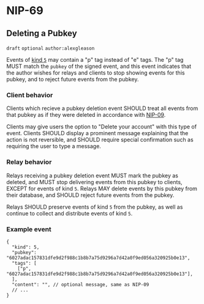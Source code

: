 NIP-69
======

Deleting a Pubkey
-----------------

`draft` `optional` `author:alexgleason`

Events of [kind `5`](09.md) may contain a "p" tag instead of "e" tags. The "p" tag MUST match the `pubkey` of the signed event, and this event indicates that the author wishes for relays and clients to stop showing events for this pubkey, and to reject future events from the pubkey.

### Client behavior

Clients which recieve a pubkey deletion event SHOULD treat all events from that pubkey as if they were deleted in accordance with [NIP-09](09.md).

Clients may give users the option to "Delete your account" with this type of event. Clients SHOULD display a prominent message explaining that the action is not reversible, and SHOULD require special confirmation such as requiring the user to type a message.

### Relay behavior

Relays receiving a pubkey deletion event MUST mark the pubkey as deleted, and MUST stop delivering events from this pubkey to clients, EXCEPT for events of kind `5`. Relays MAY delete events by this pubkey from their database, and SHOULD reject future events from the pubkey.

Relays SHOULD preserve events of kind `5` from the pubkey, as well as continue to collect and distribute events of kind `5`.

### Example event

```json5
{
  "kind": 5,
  "pubkey": "6027adac157831dfe9d2f988c1b8b7a75d9296a7d42a0f9ed056a320925b0e13",
  "tags": [
    ["p", "6027adac157831dfe9d2f988c1b8b7a75d9296a7d42a0f9ed056a320925b0e13"],
  ],
  "content": "", // optional message, same as NIP-09
  // ...
}
```